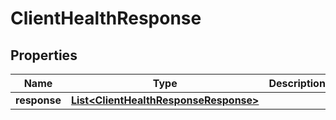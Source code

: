 
# ClientHealthResponse

## Properties
Name | Type | Description | Notes
------------ | ------------- | ------------- | -------------
**response** | [**List&lt;ClientHealthResponseResponse&gt;**](ClientHealthResponseResponse.md) |  |  [optional]



